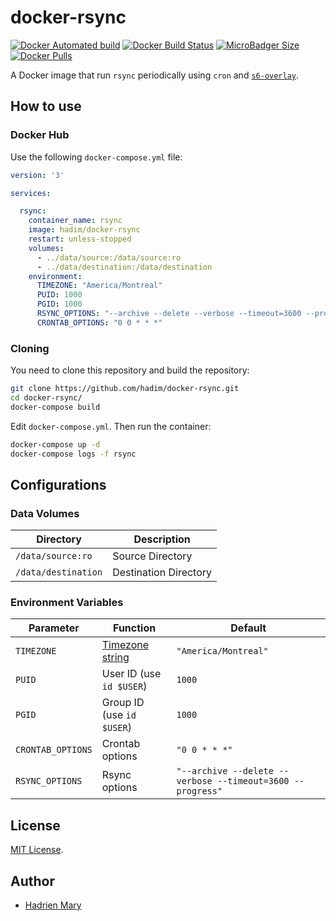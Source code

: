 # docker-rsync

[![Docker Automated build](https://img.shields.io/docker/automated/hadim/docker-rsync.svg)](https://hub.docker.com/r/hadim/docker-rsync 'DockerHub')
[![Docker Build Status](https://img.shields.io/docker/build/hadim/docker-rsync.svg)](https://hub.docker.com/r/hadim/docker-rsync 'DockerHub')
[![MicroBadger Size](https://img.shields.io/microbadger/image-size/hadim/docker-rsync.svg)](https://hub.docker.com/r/hadim/docker-rsync 'DockerHub')
[![Docker Pulls](https://img.shields.io/docker/pulls/hadim/docker-rsync.svg)](https://hub.docker.com/r/hadim/docker-rsync 'DockerHub')

A Docker image that run `rsync` periodically using `cron` and [`s6-overlay`](https://github.com/just-containers/s6-overlay).

## How to use

### Docker Hub

Use the following `docker-compose.yml` file:

```yaml
version: '3'

services:

  rsync:
    container_name: rsync
    image: hadim/docker-rsync
    restart: unless-stopped
    volumes:
      - ../data/source:/data/source:ro
      - ../data/destination:/data/destination
    environment:
      TIMEZONE: "America/Montreal"
      PUID: 1000
      PGID: 1000
      RSYNC_OPTIONS: "--archive --delete --verbose --timeout=3600 --progress"
      CRONTAB_OPTIONS: "0 0 * * *"
```

### Cloning
You need to clone this repository and build the repository:

```bash
git clone https://github.com/hadim/docker-rsync.git
cd docker-rsync/
docker-compose build
```

Edit `docker-compose.yml`. Then run the container:

```bash
docker-compose up -d
docker-compose logs -f rsync
```

## Configurations

### Data Volumes

| Directory | Description |
| --- | --- |
| `/data/source:ro` | Source Directory |
| `/data/destination` | Destination Directory |

### Environment Variables

| Parameter | Function | Default |
| --- | --- | --- |
| `TIMEZONE` | [Timezone string](https://en.wikipedia.org/wiki/List_of_tz_database_time_zones) | `"America/Montreal"` |
| `PUID` | User ID (use `id $USER`) | `1000` |
| `PGID` | Group ID (use `id $USER`) | `1000` |
| `CRONTAB_OPTIONS` | Crontab options | `"0 0 * * *"` |
| `RSYNC_OPTIONS` | Rsync options | `"--archive --delete --verbose --timeout=3600 --progress"` |

## License

[MIT License](./LICENSE).

## Author

- [Hadrien Mary](https://github.com/hadim)
